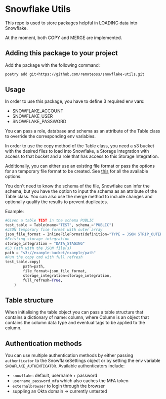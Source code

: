 # Snowflake Utils

This repo is used to store packages helpful in LOADING data into Snowflake.

At the moment, both COPY and MERGE are implemented.

## Adding this package to your project

Add the package with the following command:

```bash
poetry add git+https://github.com/remoteoss/snowflake-utils.git
```

## Usage

In order to use this package, you have to define 3 required env vars:

- SNOWFLAKE_ACCOUNT
- SNOWFLAKE_USER
- SNOWFLAKE_PASSWORD

You can pass a role, database and schema as an attribute of the Table class to override the corresponding env variables.

In order to use the copy method of the Table class, you need a s3 bucket with the desired files to load into Snowflake, a Storage Integration with access to that bucket and a role that has access to this Storage Integration.

Additionally, you can either use an existing file format or pass the options for an temporary file format to be created. See [this](https://docs.snowflake.com/en/sql-reference/sql/create-file-format#format-type-options-formattypeoptions) for all the available options.

You don't need to know the schema of the file, Snowflake can infer the schema, but you have the option to input the schema as an attribute of the Table class.
You can also use the merge method to include changes and optionally qualify the results to prevent duplicates.

Example:

```python
#Given a table TEST in the schema PUBLIC
test_table = Table(name="TEST", schema_="PUBLIC")
#JSON temporary file format with outer array
json_file_format = InlineFileFormat(definition="TYPE = JSON STRIP_OUTER_ARRAY = TRUE")
#Existing storage integration
storage_integration = "DATA_STAGING"
#S3 Path with the JSON file(s)
path = "s3://example-bucket/example/path"
#Run the copy cmd with full refresh
test_table.copy(
        path=path,
        file_format=json_file_format,
        storage_integration=storage_integration,
        full_refresh=True,
    )
```

## Table structure

When initialising the table object you can pass a table structure that contains a dictionary of name: column, where Column is an object that contains the column data type and eventual tags to be applied to the column.

## Authentication methods

You can use multiple authentication methods by either passing `authenticator` to the SnowflakeSettings object or by setting the env variable `SNOWFLAKE_AUTHENTICATOR`.
Available authenticators include:

- `snowflake`: default, username + password
- `username_password_mfa` which also caches the MFA token
- `externalbrowser` to login through the browser
- suppling an Okta domain -> currently untested
